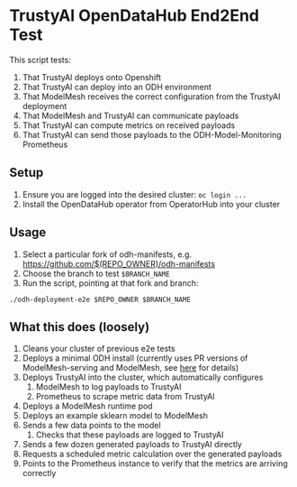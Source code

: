 # TrustyAI OpenDataHub End2End Test

This script tests:
1) That TrustyAI deploys onto Openshift
2) That TrustyAI can deploy into an ODH environment
3) That ModelMesh receives the correct configuration from the TrustyAI deployment
4) That ModelMesh and TrustyAI can communicate payloads
5) That TrustyAI can compute metrics on received payloads
6) That TrustyAI can send those payloads to the ODH-Model-Monitoring Prometheus 

## Setup
1) Ensure you are logged into the desired cluster: `oc login ...`
2) Install the OpenDataHub operator from OperatorHub into your cluster

## Usage
1) Select a particular fork of odh-manifests, e.g. https://github.com/$(REPO_OWNER)/odh-manifests
2) Choose the branch to test `$BRANCH_NAME`
3) Run the script, pointing at that fork and branch:

`./odh-deployment-e2e $REPO_OWNER $BRANCH_NAME`


## What this does (loosely)
1) Cleans your cluster of previous e2e tests
2) Deploys a minimal ODH install (currently uses PR versions of ModelMesh-serving and ModelMesh, see [here](https://github.com/RobGeada/odh-manifests/blob/trustyai-pr-images/model-mesh/base/params.env) for details)
3) Deploys TrustyAI into the cluster, which automatically configures
   1) ModelMesh to log payloads to TrustyAI
   2) Prometheus to scrape metric data from TrustyAI
4) Deploys a ModelMesh runtime pod
5) Deploys an example sklearn model to ModelMesh
6) Sends a few data points to the model
    1) Checks that these payloads are logged to TrustyAI
7) Sends a few dozen generated payloads to TrustyAI directly
8) Requests a scheduled metric calculation over the generated payloads
9) Points to the Prometheus instance to verify that the metrics are arriving correctly